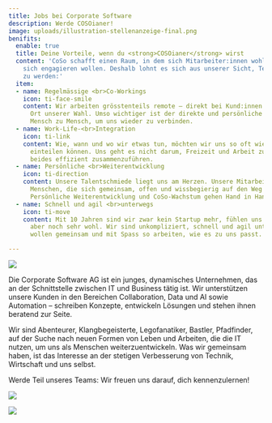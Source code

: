 ```yaml
---
title: Jobs bei Corporate Software
description: Werde COSOianer!
image: uploads/illustration-stellenanzeige-final.png
benifits:
  enable: true
  title: Deine Vorteile, wenn du <strong>COSOianer</strong> wirst
  content: 'CoSo schafft einen Raum, in dem sich Mitarbeiter:innen wohlfühlen und
    sich engagieren wollen. Deshalb lohnt es sich aus unserer Sicht, Teil des Teams
    zu werden:'
  item:
  - name: Regelmässige <br>Co-Workings
    icon: ti-face-smile
    content: Wir arbeiten grösstenteils remote – direkt bei Kund:innen oder an einem
      Ort unserer Wahl. Umso wichtiger ist der direkte und persönliche Austausch von
      Mensch zu Mensch, um uns wieder zu verbinden.
  - name: Work-Life-<br>Integration
    icon: ti-link
    content: Wie, wann und wo wir etwas tun, möchten wir uns so oft wie möglich selbst
      einteilen können. Uns geht es nicht darum, Freizeit und Arbeit zu trennen, sondern
      beides effizient zusammenzuführen.
  - name: Persönliche <br>Weiterentwicklung
    icon: ti-direction
    content: Unsere Talentschmiede liegt uns am Herzen. Unsere Mitarbeiter:innen sind
      Menschen, die sich gemeinsam, offen und wissbegierig auf den Weg machen wollen.
      Persönliche Weiterentwicklung und CoSo-Wachstum gehen Hand in Hand.
  - name: Schnell und agil <br>unterwegs
    icon: ti-move
    content: Mit 10 Jahren sind wir zwar kein Startup mehr, fühlen uns in deren Kultur
      aber noch sehr wohl. Wir sind unkompliziert, schnell und agil unterwegs und
      wollen gemeinsam und mit Spass so arbeiten, wie es zu uns passt.

---
```

![](/uploads/illustration-stellenanzeige-final.png)

Die Corporate Software AG ist ein junges, dynamisches Unternehmen, das an der Schnittstelle zwischen IT und Business tätig ist. Wir unterstützen unsere Kunden in den Bereichen Collaboration, Data und AI sowie Automation – schreiben Konzepte, entwickeln Lösungen und stehen ihnen beratend zur Seite.

Wir sind Abenteurer, Klangbegeisterte, Legofanatiker, Bastler, Pfadfinder, auf der Suche nach neuen Formen von Leben und Arbeiten, die die IT nutzen, um uns als Menschen weiterzuentwickeln. Was wir gemeinsam haben, ist das Interesse an der stetigen Verbesserung von Technik, Wirtschaft und uns selbst.

Werde Teil unseres Teams: Wir freuen uns darauf, dich kennenzulernen!

![](/uploads/kununu-score.svg)

![](/uploads/kununu-opencompany.png)